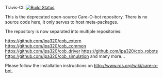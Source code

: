 Travis-CI: [![Build Status](https://travis-ci.org/ipa320/care-o-bot.svg?branch=indigo_dev)](https://travis-ci.org/ipa320/care-o-bot)

This is the deprecated open-source Care-O-bot repository. There is no source code here, it only serves to host meta-packages.

The repository is now separated into multiple repositories:

https://github.com/ipa320/cob_extern
https://github.com/ipa320/cob_common
https://github.com/ipa320/cob_driver
https://github.com/ipa320/cob_robots
https://github.com/ipa320/cob_simulation
and many more...

Please follow the installation instructions on http://www.ros.org/wiki/care-o-bot.
